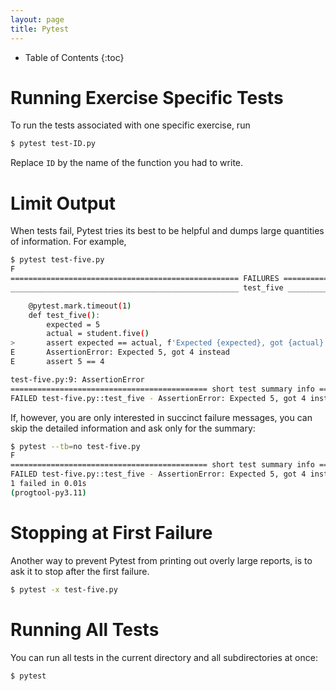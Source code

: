 ```yaml
---
layout: page
title: Pytest
---
```


* Table of Contents
{:toc}

# Running Exercise Specific Tests

To run the tests associated with one specific exercise, run

```bash
$ pytest test-ID.py
```

Replace `ID` by the name of the function you had to write.

# Limit Output

When tests fail, Pytest tries its best to be helpful and dumps large quantities of information.
For example,

```bash
$ pytest test-five.py
F                                                                                                          [100%]
=================================================== FAILURES ====================================================
___________________________________________________ test_five ___________________________________________________

    @pytest.mark.timeout(1)
    def test_five():
        expected = 5
        actual = student.five()
>       assert expected == actual, f'Expected {expected}, got {actual} instead'
E       AssertionError: Expected 5, got 4 instead
E       assert 5 == 4

test-five.py:9: AssertionError
============================================ short test summary info ============================================
FAILED test-five.py::test_five - AssertionError: Expected 5, got 4 instead
```

If, however, you are only interested in succinct failure messages, you can skip the detailed information and ask only for the summary:

```bash
$ pytest --tb=no test-five.py
F                                                                                                          [100%]
============================================ short test summary info ============================================
FAILED test-five.py::test_five - AssertionError: Expected 5, got 4 instead
1 failed in 0.01s
(progtool-py3.11)
```

# Stopping at First Failure

Another way to prevent Pytest from printing out overly large reports, is to ask it to stop after the first failure.

```bash
$ pytest -x test-five.py
```

# Running All Tests

You can run all tests in the current directory and all subdirectories at once:

```bash
$ pytest
```
